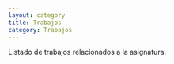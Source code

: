 ```yaml
---
layout: category
title: Trabajos
category: Trabajos
---
```


Listado de trabajos relacionados a la asignatura.
